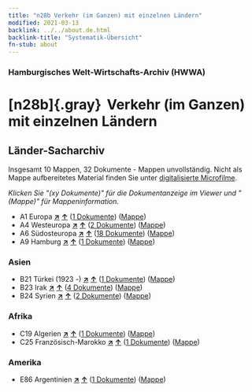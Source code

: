 ```yaml
---
title: "n28b Verkehr (im Ganzen) mit einzelnen Ländern"
modified: 2021-03-13
backlink: ../../about.de.html
backlink-title: "Systematik-Übersicht"
fn-stub: about
---
```


### Hamburgisches Welt-Wirtschafts-Archiv (HWWA)

# [n28b]{.gray}&#8201; Verkehr (im Ganzen) mit einzelnen Ländern&#160; 







## Länder-Sacharchiv




Insgesamt 10 Mappen, 32 Dokumente - Mappen unvollständig.
Nicht als Mappe aufbereitetes Material finden Sie unter [digitalisierte Microfilme](/film/h1_sh.de.html).

_Klicken Sie "(xy Dokumente)" für die Dokumentanzeige im Viewer und "(Mappe)" für Mappeninformation._



- A1 Europa [**&nearr;**](../../../geo/i/140892/about.de.html "Europa (alle Mappen)") [**&uarr;**](../../../geo/about.de.html#A1 "Ländersystematik") (<a href="https://pm20.zbw.eu/iiifview/folder/sh/140892,145523" title="über: Europa : Verkehr (im Ganzen) mit einzelnen Ländern" target="_blank">1 Dokumente</a>) ([Mappe](../../../../folder/sh/1408xx/140892/1455xx/145523/about.de.html))
- A4 Westeuropa [**&nearr;**](../../../geo/i/140897/about.de.html "Westeuropa (alle Mappen)") [**&uarr;**](../../../geo/about.de.html#A4 "Ländersystematik") (<a href="https://pm20.zbw.eu/iiifview/folder/sh/140897,145523" title="über: Westeuropa : Verkehr (im Ganzen) mit einzelnen Ländern" target="_blank">2 Dokumente</a>) ([Mappe](../../../../folder/sh/1408xx/140897/1455xx/145523/about.de.html))
- A6 Südosteuropa [**&nearr;**](../../../geo/i/140900/about.de.html "Südosteuropa (alle Mappen)") [**&uarr;**](../../../geo/about.de.html#A6 "Ländersystematik") (<a href="https://pm20.zbw.eu/iiifview/folder/sh/140900,145523" title="über: Südosteuropa : Verkehr (im Ganzen) mit einzelnen Ländern" target="_blank">18 Dokumente</a>) ([Mappe](../../../../folder/sh/1409xx/140900/1455xx/145523/about.de.html))
- A9 Hamburg [**&nearr;**](../../../geo/i/140905/about.de.html "Hamburg (alle Mappen)") [**&uarr;**](../../../geo/about.de.html#A9 "Ländersystematik") (<a href="https://pm20.zbw.eu/iiifview/folder/sh/140905,145523" title="über: Hamburg : Verkehr (im Ganzen) mit einzelnen Ländern" target="_blank">1 Dokumente</a>) ([Mappe](../../../../folder/sh/1409xx/140905/1455xx/145523/about.de.html))

### Asien

- B21 Türkei (1923 -) [**&nearr;**](../../../geo/i/141111/about.de.html "Türkei (1923 -) (alle Mappen)") [**&uarr;**](../../../geo/about.de.html#B21 "Ländersystematik") (<a href="https://pm20.zbw.eu/iiifview/folder/sh/141111,145523" title="über: Türkei (1923 -) : Verkehr (im Ganzen) mit einzelnen Ländern" target="_blank">1 Dokumente</a>) ([Mappe](../../../../folder/sh/1411xx/141111/1455xx/145523/about.de.html))
- B23 Irak [**&nearr;**](../../../geo/i/141113/about.de.html "Irak (alle Mappen)") [**&uarr;**](../../../geo/about.de.html#B23 "Ländersystematik") (<a href="https://pm20.zbw.eu/iiifview/folder/sh/141113,145523" title="über: Irak : Verkehr (im Ganzen) mit einzelnen Ländern" target="_blank">4 Dokumente</a>) ([Mappe](../../../../folder/sh/1411xx/141113/1455xx/145523/about.de.html))
- B24 Syrien [**&nearr;**](../../../geo/i/141114/about.de.html "Syrien (alle Mappen)") [**&uarr;**](../../../geo/about.de.html#B24 "Ländersystematik") (<a href="https://pm20.zbw.eu/iiifview/folder/sh/141114,145523" title="über: Syrien : Verkehr (im Ganzen) mit einzelnen Ländern" target="_blank">2 Dokumente</a>) ([Mappe](../../../../folder/sh/1411xx/141114/1455xx/145523/about.de.html))

### Afrika

- C19 Algerien [**&nearr;**](../../../geo/i/141354/about.de.html "Algerien (alle Mappen)") [**&uarr;**](../../../geo/about.de.html#C19 "Ländersystematik") (<a href="https://pm20.zbw.eu/iiifview/folder/sh/141354,145523" title="über: Algerien : Verkehr (im Ganzen) mit einzelnen Ländern" target="_blank">1 Dokumente</a>) ([Mappe](../../../../folder/sh/1413xx/141354/1455xx/145523/about.de.html))
- C25 Französisch-Marokko [**&nearr;**](../../../geo/i/141358/about.de.html "Französisch-Marokko (alle Mappen)") [**&uarr;**](../../../geo/about.de.html#C25 "Ländersystematik") (<a href="https://pm20.zbw.eu/iiifview/folder/sh/141358,145523" title="über: Französisch-Marokko : Verkehr (im Ganzen) mit einzelnen Ländern" target="_blank">1 Dokumente</a>) ([Mappe](../../../../folder/sh/1413xx/141358/1455xx/145523/about.de.html))

### Amerika

- E86 Argentinien [**&nearr;**](../../../geo/i/141692/about.de.html "Argentinien (alle Mappen)") [**&uarr;**](../../../geo/about.de.html#E86 "Ländersystematik") (<a href="https://pm20.zbw.eu/iiifview/folder/sh/141692,145523" title="über: Argentinien : Verkehr (im Ganzen) mit einzelnen Ländern" target="_blank">1 Dokumente</a>) ([Mappe](../../../../folder/sh/1416xx/141692/1455xx/145523/about.de.html))








